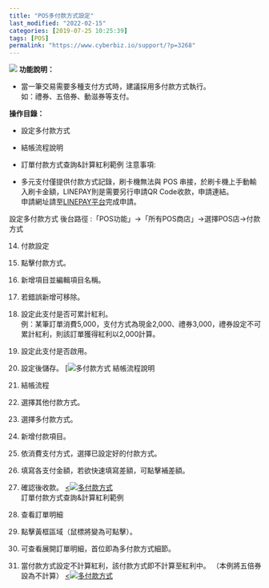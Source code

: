 ```yaml
---
title: "POS多付款方式設定"
last_modified: "2022-02-15"
categories: [2019-07-25 10:25:39]
tags: [POS]
permalink: "https://www.cyberbiz.io/support/?p=3268"
---
```


![](https://www.cyberbiz.io/support/wp-content/uploads/企業版.png) **功能說明：**  

* 當一筆交易需要多種支付方式時，建議採用多付款方式執行。  
如：禮券、五倍券、動滋券等支付。

**操作目錄：**

* 設定多付款方式
* 結帳流程說明
* 訂單付款方式查詢&計算紅利範例
注意事項:  

* 多元支付僅提供付款方式記錄，刷卡機無法與 POS 串接，於刷卡機上手動輸入刷卡金額，LINEPAY則是需要另行申請QR Code收款，申請連結。  
申請網址請至[LINEPAY平台](https://pay.line.me/merchant-apply/tw/contact-request?locale=zh_TW&isFooterConventionChanged=true)完成申請。

設定多付款方式 後台路徑 :「POS功能」→「所有POS商店」→選擇POS店→付款方式  


14. 付款設定
1. 點擊付款方式。
2. 新增項目並編輯項目名稱。
3. 若錯誤新增可移除。
4. 設定此支付是否可累計紅利。  
例：某筆訂單消費5,000，支付方式為現金2,000、禮券3,000，禮券設定不可累計紅利，則該訂單獲得紅利以2,000計算。

5. 設定此支付是否啟用。
6. 設定後儲存。
[![多付款方式](https://www.cyberbiz.io/support/wp-content/uploads/多付款方式1.png)
結帳流程說明

15. 結帳流程
1. 選擇其他付款方式。
2. 選擇多付款方式。
3. 新增付款項目。
4. 依消費支付方式，選擇已設定好的付款方式。
5. 填寫各支付金額，若欲快速填寫差額，可點擊補差額。
6. 確認後收款。
[<![多付款方式](https://www.cyberbiz.io/support/wp-content/uploads/多付款方式2.png)](https://www.cyberbiz.io/support/wp-content/uploads/多付款方式2.png)  
訂單付款方式查詢&計算紅利範例

16. 查看訂單明細
1. 點擊黃框區域（鼠標將變為可點擊）。
2. 可查看展開訂單明細，首位即為多付款方式細節。
3. 當付款方式設定不計算紅利，該付款方式即不計算至紅利中。 （本例將五倍券設為不計算）
[<![多付款方式](https://www.cyberbiz.io/support/wp-content/uploads/多付款方式3.png)](https://www.cyberbiz.io/support/wp-content/uploads/多付款方式3.png)  

